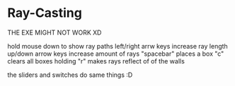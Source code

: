 # Ray-Casting
THE EXE MIGHT NOT WORK XD

hold mouse down to show ray paths
left/right arrw keys increase ray length
up/down arrow keys increase amount of rays
"spacebar" places a box
"c" clears all boxes
holding "r" makes rays reflect of of the walls

the sliders and switches do same things :D
